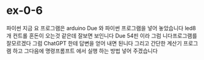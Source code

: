 # ex-0-6
파이썬
지금 요 프로그램은 arduino Due 와 파이썬 프로그램을 넣어 놓았습니다 led8개 컨트롤
혼돈이 오는것 같은데 잘보면 보인니다 Due 54핀 이라 그럼 니다프로그램를 잘모르겠다 
그럼 ChatGPT 한테 답변을 얻어 내면 된니다
그리고 간단한 계산기 프로그램 하고 그다음에 명령프롬프트 에서 실행 하는 방법 넣어
주겠습니다

